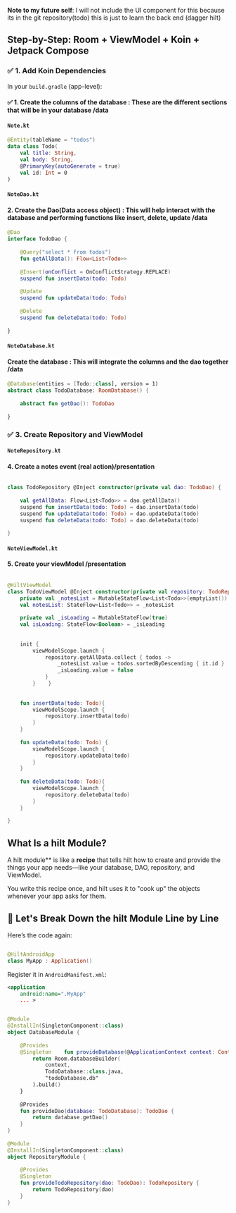 
**Note to my future self**: I will not include the UI component for this because its in the git repository(todo)
this is just to learn the back end (dagger hilt)

## Step-by-Step: Room + ViewModel + Koin + Jetpack Compose

### ✅ 1. Add Koin Dependencies

In your `build.gradle` (app-level):

#### ✅ 1. **Create the columns of the database** : These are the different sections that will be in your database /data
#### `Note.kt`



```kotlin
@Entity(tableName = "todos")  
data class Todo(  
    val title: String,  
    val body: String,  
    @PrimaryKey(autoGenerate = true)  
    val id: Int = 0  
)
```

#### `NoteDao.kt`

#### 2. **Create the Dao(Data access object)** : This will help interact with the database and performing functions like insert, delete, update /data

```kotlin
@Dao  
interface TodoDao {  
  
    @Query("select * from todos")  
    fun getAllData(): Flow<List<Todo>>  
  
    @Insert(onConflict = OnConflictStrategy.REPLACE)  
    suspend fun insertData(todo: Todo)  
  
    @Update  
    suspend fun updateData(todo: Todo)  
  
    @Delete  
    suspend fun deleteData(todo: Todo)  
  
}
```

#### `NoteDatabase.kt`

#### **Create the database** : This will integrate the columns and the dao together /data

```kotlin
@Database(entities = [Todo::class], version = 1)  
abstract class TodoDatabase: RoomDatabase() {  
  
    abstract fun getDao(): TodoDao  
  
}
```

### ✅ 3. Create Repository and ViewModel

#### `NoteRepository.kt`

#### 4. Create a notes event (real action)/presentation

```kotlin

class TodoRepository @Inject constructor(private val dao: TodoDao) {  
  
    val getAllData: Flow<List<Todo>> = dao.getAllData()  
    suspend fun insertData(todo: Todo) = dao.insertData(todo)  
    suspend fun updateData(todo: Todo) = dao.updateData(todo)  
    suspend fun deleteData(todo: Todo) = dao.deleteData(todo)  
  
}

```

#### `NoteViewModel.kt`

#### 5. Create your viewModel /presentation

```kotlin

@HiltViewModel  
class TodoViewModel @Inject constructor(private val repository: TodoRepository): ViewModel() {  
    private val _notesList = MutableStateFlow<List<Todo>>(emptyList())  
    val notesList: StateFlow<List<Todo>> = _notesList  
  
    private val _isLoading = MutableStateFlow(true)  
    val isLoading: StateFlow<Boolean> = _isLoading  
  
  
    init {  
        viewModelScope.launch {  
            repository.getAllData.collect { todos ->  
                _notesList.value = todos.sortedByDescending { it.id }  
                _isLoading.value = false  
            }  
        }    }  
  
  
    fun insertData(todo: Todo){  
        viewModelScope.launch {  
            repository.insertData(todo)  
        }  
    }  
  
    fun updateData(todo: Todo) {  
        viewModelScope.launch {  
            repository.updateData(todo)  
        }  
    }  
  
    fun deleteData(todo: Todo){  
        viewModelScope.launch {  
            repository.deleteData(todo)  
        }  
    }  
  
}


```



## What Is a hilt Module?

A hilt module** is like a **recipe** that tells hilt how to create and provide the things your app needs—like your database, DAO, repository, and ViewModel.

You write this recipe once, and hilt uses it to "cook up" the objects whenever your app asks for them.

## 🧩 Let's Break Down the hilt Module Line by Line

Here’s the code again:

```kotlin

@HiltAndroidApp
class MyApp : Application()


```

Register it in `AndroidManifest.xml`:

```xml
<application
    android:name=".MyApp"
    ... >
```

```kotlin

@Module  
@InstallIn(SingletonComponent::class)  
object DatabaseModule {  
  
    @Provides  
    @Singleton    fun provideDatabase(@ApplicationContext context: Context): TodoDatabase {  
        return Room.databaseBuilder(  
            context,  
            TodoDatabase::class.java,  
            "todoDatabase.db"  
        ).build()  
    }  
  
    @Provides  
    fun provideDao(database: TodoDatabase): TodoDao {  
        return database.getDao()  
    }  
}  
  
@Module  
@InstallIn(SingletonComponent::class)  
object RepositoryModule {  
  
    @Provides  
    @Singleton    
    fun provideTodoRepository(dao: TodoDao): TodoRepository {  
        return TodoRepository(dao)  
    }  
}



```

